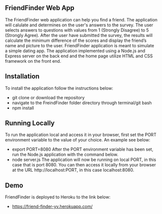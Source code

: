 ## FriendFinder Web App
The FriendFinder web application can help you find a friend. The application will calulate and determines on the user's answers to the survey. The user selects answers to questions with values from 1 (Strongly Disagree) to 5 (Strongly Agree). After the user have submitted the survey, the results will calculate the minimum difference of the scores and display the friend’s name and picture to the user. 
FriendFinder application is meant to simulate a simple dating app. The application implemented using a Node.js and Express server on the back end and the home page utilize HTML and CSS framework on the front end.

## Installation
To install the application follow the instructions below:
*	git clone or download the repository
*	navigate to the FreindFinder folder directory through terminal/git bash
* npm install
 
## Running Locally
To run the application local and access it in your browser, first set the PORT environment variable to the value of your choice. An example see below:
* export PORT=8080
After the PORT environment variable has been set, run the Node.js application with the command below.
* node server.js
The application will now be running on local PORT, in this case that is port 8080. You can then access it locally from your browser at the URL http://localhost:PORT, in this case localhost:8080.

## Demo
FriendFinder is deployed to Heroku to the link below: 
* https://friend-finder-yv.herokuapp.com/

